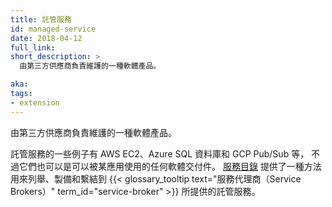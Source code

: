 ```yaml
---
title: 託管服務
id: managed-service
date: 2018-04-12
full_link: 
short_description: >
  由第三方供應商負責維護的一種軟體產品。

aka: 
tags:
- extension
---
```


<!--
title: Managed Service
id: managed-service
date: 2018-04-12
full_link: 
short_description: >
  A software offering maintained by a third-party provider.

aka: 
tags:
- extension
-->

<!--
 A software offering maintained by a third-party provider.
-->
由第三方供應商負責維護的一種軟體產品。

<!--more--> 

<!--
Some examples of Managed Services are AWS EC2, Azure SQL Database, and
GCP Pub/Sub, but they can be any software offering that can be used by an application.
[Service Catalog](/docs/concepts/extend-kubernetes/service-catalog/) provides a way to
list, provision, and bind with Managed Services offered by
{{< glossary_tooltip text="Service Brokers" term_id="service-broker" >}}.
-->
託管服務的一些例子有 AWS EC2、Azure SQL 資料庫和 GCP Pub/Sub 等，
不過它們也可以是可以被某應用使用的任何軟體交付件。
[服務目錄](/zh-cn/docs/concepts/extend-kubernetes/service-catalog/)
提供了一種方法用來列舉、製備和繫結到
{{< glossary_tooltip text="服務代理商（Service Brokers）" term_id="service-broker" >}}
所提供的託管服務。
